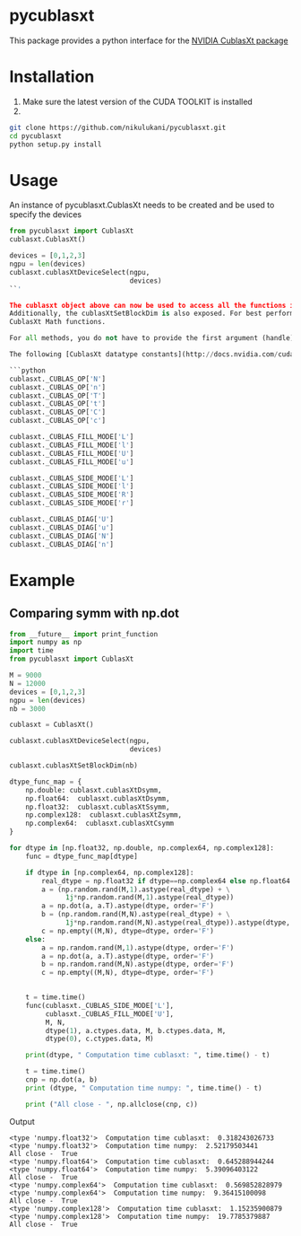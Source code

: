 # pycublasxt
This package provides a python interface for the [NVIDIA CublasXt package](http://docs.nvidia.com/cuda/cublas/index.html#using-the-cublasXt-api)

# Installation
1) Make sure the latest version of the CUDA TOOLKIT is installed
2)
```bash
git clone https://github.com/nikulukani/pycublasxt.git
cd pycublasxt
python setup.py install
```

# Usage
An instance of pycublasxt.CublasXt needs to be created and be used to specify the devices
```python
from pycublasxt import CublasXt
cublasxt.CublasXt()

devices = [0,1,2,3]
ngpu = len(devices)
cublasxt.cublasXtDeviceSelect(ngpu,
                              devices)
``'

The cublasxt object above can now be used to access all the functions in the [CublasXt Math API](http://docs.nvidia.com/cuda/cublas/index.html#unique_1440937429)
Additionally, the cublasXtSetBlockDim is also exposed. For best performance, this function should be called with an appropriate block size before invoking any
CublasXt Math functions.

For all methods, you do not have to provide the first argument (handle). The package takes care of creating and destroying the handle.

The following [CublasXt datatype constants](http://docs.nvidia.com/cuda/cublas/index.html#cublas-datatypes-reference) are can also be accessed through the instantiated object.

```python
cublasxt._CUBLAS_OP['N']
cublasxt._CUBLAS_OP['n']
cublasxt._CUBLAS_OP['T']
cublasxt._CUBLAS_OP['t']
cublasxt._CUBLAS_OP['C']
cublasxt._CUBLAS_OP['c']

cublasxt._CUBLAS_FILL_MODE['L']
cublasxt._CUBLAS_FILL_MODE['l']
cublasxt._CUBLAS_FILL_MODE['U']
cublasxt._CUBLAS_FILL_MODE['u']

cublasxt._CUBLAS_SIDE_MODE['L']
cublasxt._CUBLAS_SIDE_MODE['l']
cublasxt._CUBLAS_SIDE_MODE['R']
cublasxt._CUBLAS_SIDE_MODE['r']

cublasxt._CUBLAS_DIAG['U']
cublasxt._CUBLAS_DIAG['u']
cublasxt._CUBLAS_DIAG['N']
cublasxt._CUBLAS_DIAG['n']
```

# Example

## Comparing symm with np.dot
```python
from __future__ import print_function
import numpy as np
import time
from pycublasxt import CublasXt

M = 9000
N = 12000
devices = [0,1,2,3]     
ngpu = len(devices)
nb = 3000

cublasxt = CublasXt()

cublasxt.cublasXtDeviceSelect(ngpu,
                              devices)

cublasxt.cublasXtSetBlockDim(nb)

dtype_func_map = {
    np.double: cublasxt.cublasXtDsymm,
    np.float64:  cublasxt.cublasXtDsymm,
    np.float32:  cublasxt.cublasXtSsymm,
    np.complex128:  cublasxt.cublasXtZsymm,
    np.complex64:  cublasxt.cublasXtCsymm
}

for dtype in [np.float32, np.double, np.complex64, np.complex128]:
    func = dtype_func_map[dtype]

    if dtype in [np.complex64, np.complex128]:
        real_dtype = np.float32 if dtype==np.complex64 else np.float64
        a = (np.random.rand(M,1).astype(real_dtype) + \
              1j*np.random.rand(M,1).astype(real_dtype))
        a = np.dot(a, a.T).astype(dtype, order='F')
        b = (np.random.rand(M,N).astype(real_dtype) + \
              1j*np.random.rand(M,N).astype(real_dtype)).astype(dtype, order='F')
        c = np.empty((M,N), dtype=dtype, order='F')
    else:
        a = np.random.rand(M,1).astype(dtype, order='F')
        a = np.dot(a, a.T).astype(dtype, order='F')
        b = np.random.rand(M,N).astype(dtype, order='F')
        c = np.empty((M,N), dtype=dtype, order='F')
    

    t = time.time()
    func(cublasxt._CUBLAS_SIDE_MODE['L'],
         cublasxt._CUBLAS_FILL_MODE['U'],
         M, N,
         dtype(1), a.ctypes.data, M, b.ctypes.data, M,
         dtype(0), c.ctypes.data, M)

    print(dtype, " Computation time cublasxt: ", time.time() - t)

    t = time.time()
    cnp = np.dot(a, b)
    print (dtype, " Computation time numpy: ", time.time() - t)

    print ("All close - ", np.allclose(cnp, c))
```

Output
```
<type 'numpy.float32'>  Computation time cublasxt:  0.318243026733
<type 'numpy.float32'>  Computation time numpy:  2.52179503441
All close -  True
<type 'numpy.float64'>  Computation time cublasxt:  0.645288944244
<type 'numpy.float64'>  Computation time numpy:  5.39096403122
All close -  True
<type 'numpy.complex64'>  Computation time cublasxt:  0.569852828979
<type 'numpy.complex64'>  Computation time numpy:  9.36415100098
All close -  True
<type 'numpy.complex128'>  Computation time cublasxt:  1.15235900879
<type 'numpy.complex128'>  Computation time numpy:  19.7785379887
All close -  True
```
